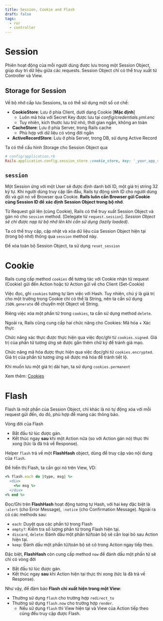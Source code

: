 ```yaml
---
title: Session, Cookie and Flash
draft: false
tags:
  - ror
  - controller
---
```


# Session

Phiên hoạt động của mỗi người dùng được lưu trong một Session Object, giúp duy trì dữ liệu giữa các requests. Session Object chỉ có thể truy xuất từ Controller và View.

## Storage for Session

Về bộ nhớ cấp lưu Sessions, ta có thể sử dụng một số cơ chế:
- **CookieStore**: Lưu ở phía Client, dưới dạng Cookie [**Mặc định**]
    - Luôn mã hóa với Secret Key được lưu tại _config/credentials.yml.enc_
    - Tuy nhiên, kích thước lưu trữ nhỏ, thời gian ngắn, không an toàn
- **CacheStore**: Lưu ở phía Server, trong Rails cache
    - Phù hợp với dữ liệu có vòng đời ngắn
- **ActiveRecordStore**: Lưu ở phía Server, trong DB, sử dụng Active Record

Ta có thể cấu hình Storage cho Session Object qua

```ruby
# config/application.rb
Rails.application.config.session_store :cookie_store, key: '_your_app_session', domain: ".example.com"
```

## `session`

Một Session ứng với một User sẽ được định danh bởi ID, một giá trị string 32 ký tự. Khi người dùng truy cập lần đầu, Rails tự động sinh ID cho người dùng đó và gửi nó về Browser qua Cookie. **Rails luôn cần Browser gửi Cookie cùng Session ID để xác định Session Object trong bộ nhớ**.

Từ Request gửi lên (cùng Cookie), Rails có thể truy xuất Session Object và gán nó cho `session` method. [Delegate từ `request.session`]. _Session Object sẽ chỉ được nạp từ bộ nhớ lên khi cần sử dụng (lazily loaded)_.

Ta có thể truy cập, cập nhật và xóa dữ liệu của Session Object hiện tại (trong bộ nhớ) thông qua `session` method này. 

Để xóa toàn bộ Session Object, ta sử dụng `reset_session`

# Cookie

Rails cung cấp method `cookies` để tương tác với Cookie nhận từ request (Cookie) gửi đến Action hoặc từ Action gửi về cho Client (Set-Cookie)

Việc đọc, ghi `cookies` tương tự làm việc với Hash. Tuy nhiên, chú ý là giá trị cho một trường trong Cookie chỉ có thể là String, nên ta cần sử dụng `JSON.generate` để chuyển một Object về String.

Riêng việc xóa một phần tử trong `cookies`, ta cần sử dụng method `delete`.

Ngoài ra, Rails cũng cung cấp hai chức năng cho Cookies: Mã hóa + Xác thực

Chức năng xác thực được thực hiện qua việc đọc/ghi từ `cookies.signed`. Giá trị của phần tử tương ứng sẽ được gắn thêm chữ ký để tránh giả mạo.

Chức năng mã hóa được thực hiện qua việc đọc/ghi từ `cookies.encrypted`. Giá trị của phần tử tương ứng sẽ được mã hóa để tránh tiết lộ.

Khi muốn lưu một giá trị dài hạn, ta sử dụng `cookies.permanent`

Xem thêm: [Cookies](https://api.rubyonrails.org/v7.1.2/classes/ActionDispatch/Cookies.html)

# Flash

Flash là một phần của Session Object, chỉ khác là nó tự động xóa với mỗi request gửi đến, do đó, phù hợp để mang các thông báo.

Vòng đời của Flash 
- Bắt đầu từ lúc được gán.
- Kết thúc ngay **sau** khi một Action nữa (so với Action gán nó) thực thi xong (tức là đã trả về Response).

Helper `flash` trả về một **FlashHash** object, dùng để truy cập vào nội dung của `flash`.

Để hiển thị Flash, ta cần gọi nó trên View, VD:

```ruby
<% flash.each do |type, msg| %>
  <div>
    <%= msg %>
  </div>
<% end %>
```

Đọc/Ghi trên **FlashHash** hoạt động tương tự Hash, với hai key đặc biệt là `:alert` (cho Error Message), `:notice` (cho Confirmation Message). Ngoài ra có các methods sau:
- `each`: Duyệt qua các phần tử trong Flash
- `empty?`: Kiểm tra số lượng phần tử trong Flash hiện tại.
- `discard`, `delete`: Đánh dấu một phần tử/toàn bộ sẽ cần loại bỏ sau Action hiện tại.
- `keep`: Đánh dấu một phần tử/toàn bộ sẽ có trong Action ngay tiếp theo.

Đặc biệt, **FlashHash** còn cung cấp method `now` để đánh dấu một phần tử sẽ chỉ có vòng đời
- Bắt đầu từ lúc được gán.
- Kết thúc ngay **sau** khi Action hiện tại thực thi xong  (tức là đã trả về Response).

Như vậy, để đảm bảo **Flash chỉ xuất hiện trong một View**:
- Thường sử dụng `flash` cho trường hợp `redirect_to`
- Thường sử dụng `flash.now` cho trường hợp `render`.
  - Nếu sử dụng `flash` thì View hiện tại và View của Action tiếp theo cũng đều truy cập được Flash.
